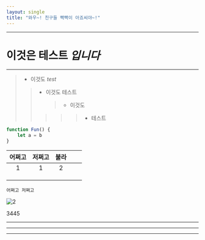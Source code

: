 ```yaml
---
layout: single
title: "와우~! 친구들 빡빡이 아죠씨야~!"
---
```


---

# 이것은 **테스트**  _입니다_</u></mark>

---

> - 이것도 _test_
> 
> > * 이것도 테스트
> >   
> >   > * 이것도
> > 
> > > > > + 테스트

```javascript
function Fun() {
    let a = b
}
```

| 어쩌고 | 저쩌고 | 불라  |     |     |
|:---:|:---:|:---:|:---:|:---:|
| 1   | 1   | 2   |     |     |
|     |     |     |     |     |
|     |     |     |     |     |
|     |     |     |     |     |

`어쩌고 저쩌고`


![2](https://user-images.githubusercontent.com/58872932/229145620-9fbce6c9-4d32-4769-a545-f4f78bb1a812.png)

$3445$

---

---

***


